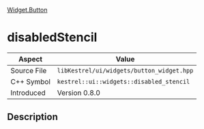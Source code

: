 [Widget.Button](index)
# disabledStencil
| Aspect | Value |
| --- | --- |
| Source File | `libKestrel/ui/widgets/button_widget.hpp` |
| C++ Symbol | `kestrel::ui::widgets::disabled_stencil` |
| Introduced | Version 0.8.0 |
## Description

